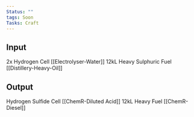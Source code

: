 ```yaml
---
Status: ""
tags: Soon
Tasks: Craft
---
```

## Input
2x Hydrogen Cell [[Electrolyser-Water]]
12kL Heavy Sulphuric Fuel [[Distillery-Heavy-Oil]]

## Output
Hydrogen Sulfide Cell [[ChemR-Diluted Acid]]
12kL Heavy Fuel [[ChemR-Diesel]]